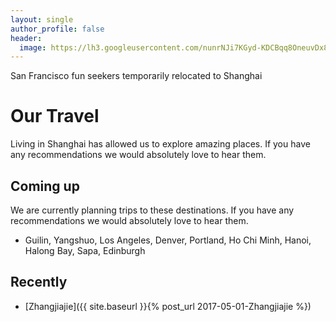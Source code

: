 ```yaml
---
layout: single
author_profile: false
header:
  image: https://lh3.googleusercontent.com/nunrNJi7KGyd-KDCBqq8OneuvDx81bhxYOUBhgfIjhR0ryBSszC037ackDnMacv6HHqenqpnj22ifnuX2rtn2sqOD4NatgZ6she9NCe2pv4R6wfTHsLnswHVTuJ4Ek6uM7rqNXqAfimeyynRUcL9rfzvjC4KFjnKt-EwLAV4Lva-VajMxOekgNlzDb4DRlMgEew5MVTDZ6SMs4KmLOmu1E5b6sap3mQeVmMbcWpsaTvSU0Xcz1gsNg81eX9xdu596XU5j1BNQZjTu_I69pMs1bNGIEW69VFhkEeN15ezATAXBQFR1RTf72lA2acwEPkT2r4lmwJUHpRQ6SZdm5pDFzyWAiHK9UlK47dAmYI7Z2L4KMK3HlZ56PwL6jnBxBDB1zGKU_ZV_ikpi25izHfFSbaT4FKR-u-uJZ84xcd1drCJwEIV6YgGzZISzgynaK6t2IDFs-01lpI4oYQL6CHIdgMwBGQg4MW6R9j_52c6STmft0ps2O-YISK1of04siQnuubCbtrymgGN6XkTP4aGgbdL4gH3TDRNZWDeg1wYLuDydwXx-xgljgQJI-gWjywZ0zcqPOVGUZn_Djr4-xHgYuhWzy2y8j20M_zbzHaznHnt5I-V=w2128-h1596-no
---
```

San Francisco fun seekers temporarily relocated to Shanghai
# Our Travel
Living in Shanghai has allowed us to explore amazing places. If you have any recommendations we would absolutely love to hear them.
## Coming up
We are currently planning trips to these destinations. If you have any recommendations we would absolutely love to hear them.

* Guilin, Yangshuo, Los Angeles, Denver, Portland, Ho Chi Minh, Hanoi, Halong Bay, Sapa, Edinburgh 

## Recently
* [Zhangjiajie]({{ site.baseurl }}{% post_url 2017-05-01-Zhangjiajie %})